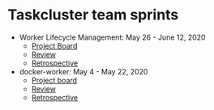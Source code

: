 # Taskcluster team sprints
* Worker Lifecycle Management: May 26 - June 12, 2020
  * [Project Board](https://github.com/taskcluster/taskcluster/projects/7)
  * [Review]()
  * [Retrospective]()
* docker-worker: May 4 - May 22, 2020
  * [Project board](https://github.com/taskcluster/taskcluster/projects/9)
  * [Review](./docker-worker-20200504/sprint-review.md)
  * [Retrospective](./docker-worker-20200504/sprint-retrospective.md)
